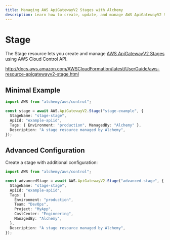```yaml
---
title: Managing AWS ApiGatewayV2 Stages with Alchemy
description: Learn how to create, update, and manage AWS ApiGatewayV2 Stages using Alchemy Cloud Control.
---
```


# Stage

The Stage resource lets you create and manage [AWS ApiGatewayV2 Stages](https://docs.aws.amazon.com/apigatewayv2/latest/userguide/) using AWS Cloud Control API.

http://docs.aws.amazon.com/AWSCloudFormation/latest/UserGuide/aws-resource-apigatewayv2-stage.html

## Minimal Example

```ts
import AWS from "alchemy/aws/control";

const stage = await AWS.ApiGatewayV2.Stage("stage-example", {
  StageName: "stage-stage",
  ApiId: "example-apiid",
  Tags: { Environment: "production", ManagedBy: "Alchemy" },
  Description: "A stage resource managed by Alchemy",
});
```

## Advanced Configuration

Create a stage with additional configuration:

```ts
import AWS from "alchemy/aws/control";

const advancedStage = await AWS.ApiGatewayV2.Stage("advanced-stage", {
  StageName: "stage-stage",
  ApiId: "example-apiid",
  Tags: {
    Environment: "production",
    Team: "DevOps",
    Project: "MyApp",
    CostCenter: "Engineering",
    ManagedBy: "Alchemy",
  },
  Description: "A stage resource managed by Alchemy",
});
```

